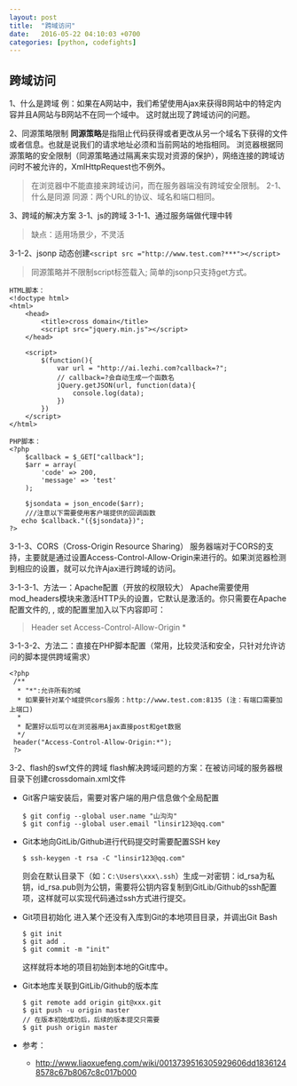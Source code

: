 ```yaml
---
layout: post
title:  "跨域访问"
date:   2016-05-22 04:10:03 +0700
categories: [python, codefights]
---
```


跨域访问
-----------------
1、什么是跨域
例：如果在A网站中，我们希望使用Ajax来获得B网站中的特定内容并且A网站与B网站不在同一个域中。
这时就出现了跨域访问的问题。

2、同源策略限制
**同源策略**是指阻止代码获得或者更改从另一个域名下获得的文件或者信息。也就是说我们的请求地址必须和当前网站的地指相同。
浏览器根据同源策略的安全限制（同源策略通过隔离来实现对资源的保护），网络连接的跨域访问时不被允许的，XmlHttpRequest也不例外。
>在浏览器中不能直接来跨域访问，而在服务器端没有跨域安全限制。
2-1、什么是同源
同源：两个URL的协议、域名和端口相同。

3、跨域的解决方案
3-1、js的跨域
3-1-1、通过服务端做代理中转
>缺点：适用场景少，不灵活

3-1-2、jsonp
动态创建`<script src ="http://www.test.com?***"></script>`
>同源策略并不限制script标签载入;
>简单的jsonp只支持get方式。

```
HTML脚本：
<!doctype html>
<html>
    <head>
        <title>cross domain</title>
        <script src="jquery.min.js"></script>
    </head>

    <script>
        $(function(){
			var url = "http://ai.lezhi.com?callback=?";
			// callback=?会自动生成一个函数名
			jQuery.getJSON(url, function(data){
				console.log(data);
			})
        })
    </script>
</html>

PHP脚本：
<?php
	$callback = $_GET["callback"];
	$arr = array(
		'code' => 200,
		'message' => 'test'
	);

	$jsondata = json_encode($arr);
	///注意以下需要使用客户端提供的回调函数
   echo $callback."({$jsondata})";
?>
```

3-1-3、CORS（Cross-Origin Resource Sharing）
服务器端对于CORS的支持，主要就是通过设置Access-Control-Allow-Origin来进行的。如果浏览器检测到相应的设置，就可以允许Ajax进行跨域的访问。

3-1-3-1、方法一：Apache配置（开放的权限较大）
Apache需要使用mod_headers模块来激活HTTP头的设置，它默认是激活的。你只需要在Apache配置文件的<Directory>, <Location>, <Files>或<VirtualHost>的配置里加入以下内容即可：

>Header set Access-Control-Allow-Origin *


3-1-3-2、方法二：直接在PHP脚本配置（常用，比较灵活和安全，只针对允许访问的脚本提供跨域需求）

```
<?php
 /**
  * "*":允许所有的域
  * 如果要针对某个域提供cors服务：http://www.test.com:8135 (注：有端口需要加上端口)
  *
  * 配置好以后可以在浏览器用Ajax直接post和get数据
  */
 header("Access-Control-Allow-Origin:*");
 ?>
```

3-2、flash的swf文件的跨域
flash解决跨域问题的方案：在被访问域的服务器根目录下创建crossdomain.xml文件

+ Git客户端安装后，需要对客户端的用户信息做个全局配置
  ```
  $ git config --global user.name "山沟沟"
  $ git config --global user.email "linsir123@qq.com"
  ```

+ Git本地向GitLib/Github进行代码提交时需要配置SSH key
  ```
  $ ssh-keygen -t rsa -C "linsir123@qq.com"
  ```

  则会在默认目录下（如：`C:\Users\xxx\.ssh`）生成一对密钥：id_rsa为私钥，id_rsa.pub则为公钥，需要将公钥内容复制到GitLib/Github的ssh配置项，这样就可以实现代码通过ssh方式进行提交。

+ Git项目初始化
  进入某个还没有入库到Git的本地项目目录，并调出Git Bash
  ```
  $ git init
  $ git add .
  $ git commit -m "init"
  ```

  这样就将本地的项目初始到本地的Git库中。

+ Git本地库关联到GitLib/Github的版本库
  ```
  $ git remote add origin git@xxx.git
  $ git push -u origin master
  // 在版本初始成功后，后续的版本提交只需要
  $ git push origin master
  ```

+ 参考：
  - http://www.liaoxuefeng.com/wiki/0013739516305929606dd18361248578c67b8067c8c017b000
  
